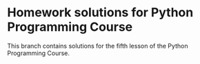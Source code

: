 # Homework solutions for Python Programming Course

This branch contains solutions for the fifth lesson of the Python Programming Course.